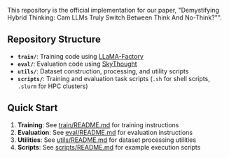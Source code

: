 This repository is the official implementation for our paper, "Demystifying Hybrid Thinking: Cam LLMs Truly Switch Between Think And No-Think?"".

## Repository Structure

- **`train/`**: Training code using [LLaMA-Factory](https://github.com/hiyouga/LLaMA-Factory)
- **`eval/`**: Evaluation code using [SkyThought](https://github.com/NovaSky-AI/SkyThought)
- **`utils/`**: Dataset construction, processing, and utility scripts
- **`scripts/`**: Training and evaluation task scripts (`.sh` for shell scripts, `.slurm` for HPC clusters)

## Quick Start

1. **Training**: See [train/README.md](train/README.md) for training instructions
2. **Evaluation**: See [eval/README.md](eval/README.md) for evaluation instructions
3. **Utilities**: See [utils/README.md](utils/README.md) for dataset processing utilities
4. **Scripts**: See [scripts/README.md](scripts/README.md) for example execution scripts
